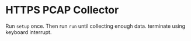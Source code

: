 # HTTPS PCAP Collector

Run `setup` once. Then run `run` until collecting enough data. terminate using keyboard interrupt.
